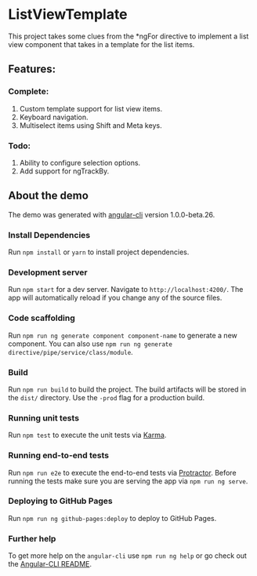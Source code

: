 # ListViewTemplate

This project takes some clues from the *ngFor directive to implement a list view component that takes in a template for the list items.

## Features:

### Complete:
1. Custom template support for list view items.
2. Keyboard navigation.
3. Multiselect items using Shift and Meta keys.

### Todo:
1. Ability to configure selection options.
2. Add support for ngTrackBy.

## About the demo
The demo was generated with [angular-cli](https://github.com/angular/angular-cli) version 1.0.0-beta.26.

### Install Dependencies
Run `npm install` or `yarn` to install project dependencies.

### Development server
Run `npm start` for a dev server. Navigate to `http://localhost:4200/`. The app will automatically reload if you change any of the source files.

### Code scaffolding

Run `npm run ng generate component component-name` to generate a new component. You can also use `npm run ng generate directive/pipe/service/class/module`.

### Build

Run `npm run build` to build the project. The build artifacts will be stored in the `dist/` directory. Use the `-prod` flag for a production build.

### Running unit tests

Run `npm test` to execute the unit tests via [Karma](https://karma-runner.github.io).

### Running end-to-end tests

Run `npm run e2e` to execute the end-to-end tests via [Protractor](http://www.protractortest.org/).
Before running the tests make sure you are serving the app via `npm run ng serve`.

### Deploying to GitHub Pages

Run `npm run ng github-pages:deploy` to deploy to GitHub Pages.

### Further help

To get more help on the `angular-cli` use `npm run ng help` or go check out the [Angular-CLI README](https://github.com/angular/angular-cli/blob/master/README.md).
